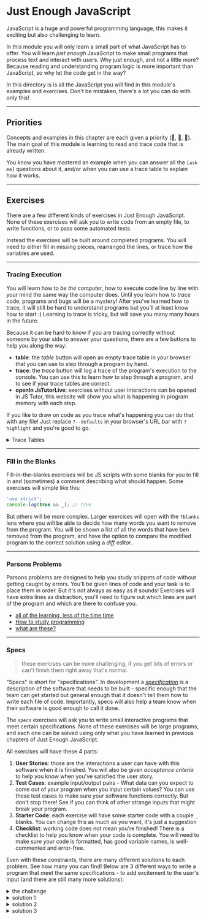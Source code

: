 # Just Enough JavaScript

JavaScript is a huge and powerful programming language, this makes it exciting but also challenging to learn.

In this module you will only learn a small part of what JavaScript has to offer. You will learn _just enough_ JavaScript to make small programs that process text and interact with users. Why just enough, and not a little more? Because reading and understanding program logic is more important than JavaScript, so why let the code get in the way?

In this directory is is all the JavaScript you will find in this module's examples and exercises. Don't be mistaken, there's a lot you can do with only this!

---

## Priorities

Concepts and examples in this chapter are each given a priority (🥚, 🐣, 🐥). The main goal of this module is learning to read and trace code that is already written.

You know you have mastered an example when you can answer all the `[ask me]` questions about it, and/or when you can use a trace table to explain how it works.

---

## Exercises

There are a few different kinds of exercises in Just Enough JavaScript. None of these exercises will ask you to write code from an empty file, to write functions, or to pass some automated tests.

Instead the exercises will be built around completed programs. You will need to either fill in missing pieces, rearranged the lines, or trace how the variables are used.

---

### Tracing Execution

You will learn how to _be the computer_, how to execute code line by line with your mind the same way the computer does. Until you learn how to _trace_ code, programs and bugs will be a mystery! After you've learned how to trace, it will still be hard to understand programs but you'll at least know how to start :) Learning to trace is tricky, but will save you many many hours in the future.

Because it can be hard to know if you are tracing correctly without someone by your side to answer your questions, there are a few buttons to help you along the way:

- **table**: the _table_ button will open an empty trace table in your browser that you can use to step through a program by hand.
- **trace**: the _trace_ button will log a trace of the program's execution to the console. You can use this to learn how to step through a program, and to see if your trace tables are correct.
- **openIn JsTutorLive**: exercises without user interactions can be opened in JS Tutor, this website will show you what is happening in program memory with each step.

If you like to draw on code as you trace what's happening you can do that with any file! Just replace `?--defaults` in your browser's URL bar with `?highlight` and you're good to go.

<details>
<summary>Trace Tables</summary>

Trace tables have been around as long as computer programming (probably). The challenge with a trace table is to run the code in your head, keeping track of all the variables in your program by hand. This is also called a _dry run_ or a _desk check_.

You can write trace tables on paper with a pencil, or you can use the trace tables built into Study Lenses. There are two different types of trace table available in Study Lenses:

1. **steps**: The _steps_ table asks you to be the computer and to go step by step through the program, recording each time a variable is declared, read, or assigned. When you use the steps table you can check your work by pressing `trace` button and comparing your table to the console output.
2. **values**: The _values_ table is the traditional type of trace table. With the _values_ table you only keep track of each time a variable is assigned a new value. You can also check your _values_ table by using the `trace` button but it will take a little more practice

You may find that the **steps** table is more helpful in the beginning when you are first learning. It forces you to pay close attention to each step of program execution.

Later on you may prefer the **values** table because it allows you to look at the bigger picture and see more clearly the _strategy_ (or _algorithm_) of a program.

<details>
<summary>links about <em>values</em> trace tables</summary>
<br>

- videos
  - [TeamComputing](https://www.youtube.com/watch?v=DyeVR1zb7Jo)
  - [Computer Science Tutorials](https://www.youtube.com/watch?v=UbANyxE7pGE)
  - [Chris Mayfield](https://www.youtube.com/watch?v=tJGrie7k97c)
  - [Revise Computer Science](https://www.youtube.com/watch?v=dzYlncc72O0)
  - [5 Minutes to Code: Programming Basics "Trace Tables"](https://www.youtube.com/watch?v=i2qLAVBUERs)
- articles
  - [akxl - Desk Checking](https://www.akxl.org/JavaProgramming1/TraceTables.htm)
  - [101computing](https://www.101computing.net/using-trace-tables/), [online table](https://www.101computing.net/trace-table/)
  - [ibcomputerscience](https://ibcomputerscience.xyz/trace-tables/)
  - [wikipedia](https://en.wikipedia.org/wiki/Trace_table)
  - [bits of bytes](https://www.bitsofbytes.co/trace-tables.html)

</details>

</details>

---

### Fill in the Blanks

Fill-in-the-blanks exercises will be JS scripts with some blanks for you to fill in and (sometimes) a comment describing what should happen. Some exercises will simple like this:

```js
'use strict';
console.log(true && _); // true
```

But others will be more complex. Larger exercises will open with the `?blanks` lens where you will be able to decide how many words you want to remove from the program. You will be shown a list of all the words that have ben removed from the program, and have the option to compare the modified program to the correct solution using a _diff editor_.

---

### Parsons Problems

Parsons problems are designed to help you study snippets of code without getting caught by errors. You'll be given lines of code and your task is to place them in order. But it's not always as easy as it sounds!
Exercises will have extra lines as distraction, you'll need to figure out which lines are part of the program and which are there to confuse you.

- [all of the learning, less of the time time](https://computinged.wordpress.com/2017/11/17/parsons-problems-have-same-learning-gains-as-writing-or-fixing-code-in-less-time-koli-calling-2017-preview)
- [How to study programming](https://medium.com/swlh/how-to-study-computer-programming-parsons-problems-2bfdefabfd86)
- [what are these?](https://georgejmount.com/parsons-problems/)

---

### Specs

> these exercises can be more challenging, if you get lots of errors or can't finish them right away that's normal.

"Specs" is short for "specifications". In development a [_specification_](https://en.wikipedia.org/wiki/Software_requirements_specification#Structure) is a description of the software that needs to be built - specific enough that the team can get started but general enough that it doesn't tell them how to write each file of code. Importantly, specs will also help a team know when their software is good enough to call it done.

The `specs` exercises will ask you to write small interactive programs that meet certain specifications. None of these exercises will be large programs, and each one can be solved using only what you have learned in previous chapters of Just Enough JavaScript.

All exercises will have these 4 parts:

1. **User Stories**: those are the interactions a user can have with this software when it is finished. You will also be given _acceptance criteria_ to help you know when you've satisfied the user story.
2. **Test Cases**: example input/output pairs - What data can you expect to come out of your program when you input certain values? You can use these test cases to make sure your software functions correctly. But don't stop there! See if you can think of other strange inputs that might break your program.
3. **Starter Code**: each exercise will have some starter code with a couple `_` blanks. You can change this as much as you want, it's just a suggestion
4. **Checklist**: working code does not mean you're finished! There is a checklist to help you know when your code is complete. You will need to make sure your code is formatted, has good variable names, is well-commented and error-free.

Even with these constraints, there are many different solutions to each problem. See how many you can find! Below are 3 different ways to write a program that meet the same specifications - to add excitement to the user's input (and there are still many more solutions):

<details>
<summary>the challenge</summary>

```js
'use strict';
/*
  1. ===== the user story =====

  a user can provide any input to a prompt
    - given the input is null, the program is sad
    - given the input is not null, the program is excited

  2. ===== the test cases =====

  test cases:
    the user cancels:
      null -> ':('
    any input is exciting:
      '' -> '!'
      'hi' -> 'hi!'
      'javascript' -> 'javascript!'
*/

// 3.  ===== the starter code =====

console.log('--- begin program ---');

// --- gather user input ---
let input = prompt(_);
console.log('input:', input);

// --- declare initial output ---
let output = _;

// --- create final output ---

// --- alert the result ---
console.log('output:', output);
alert(output);

console.log('--- end program ---');

/*
  4. ===== the checklist =====

  checklist:
    [ ] the code is formatted
    [ ] variable names are clear and helpful
    [ ] each line of code is explained in a comment above that line
      - use full sentences and correct JS vocabulary
    [ ] the program runs
    [ ] the program has no errors
    [ ] all of the test cases work
    [ ] you tested strange inputs that could break your program (edge cases)
*/
```

</details>

<details>
<summary>solution 1</summary>

```js
'use strict';
/*
  a user can provide any input to a prompt
    - given the input is null, the program is sad
    - given the input is not null, the program is excited

  test cases:
    the user cancels:
      null -> ':('
    any input is exciting:
      '' -> '!'
      'hi' -> 'hi!'
      'javascript' -> 'javascript!'
*/

console.log('--- begin program ---');

// --- gather user input ---
// maybe not the most clear instructions, but it's good enough for now
let input = prompt('if you cancel i will be sad. otherwise i will be excited.');
console.log('input:', input);

// --- declare initial output ---
// declaring output to an empty string
//  it will be assigned the correct value in a conditional later on
let output = '';

// --- create final output ---
// input will only be null if the user canceled
if (input === null) {
  // assign the sad output value because the user canceled
  output = ':(';
} else {
  // this is the path for any input that is not from the user canceling
  //  since the user didn't cancel, i assigned added some excitement
  output = input + '!';
}

// --- alert the result ---
console.log('output:', output);
alert(output);

console.log('--- end program ---');

/*
  checklist:
    [x] the code is formatted
    [x] variable names are clear and helpful
    [x] each line of code is explained in a comment above that line
      - use full sentences and correct JS vocabulary
    [x] the program runs
    [x] the program has no errors
    [x] all of the test cases work
    [x] you tested strange inputs that could break your program (edge cases)
*/
```

</details>

<details>
<summary>solution 2</summary>

```js
'use strict';
/*
  a user can provide any input to a prompt
    - given the input is null, the program is sad
    - given the input is not null, the program is excited

  test cases:
    the user cancels:
      null -> ':('
    any input is exciting:
      '' -> '!'
      'hi' -> 'hi!'
      'javascript' -> 'javascript!'
*/

console.log('--- begin program ---');

// --- gather user input ---
// maybe not the most clear instructions, but it's good enough for now
let input = prompt('give me something to be excited about:');
console.log('input:', input);

// --- declare initial output ---
// initialized the output to the sad output, assuming the user canceled
//  if they didn't cancel, the program will later reassign the correct value
let output = ':(';

// --- create final output ---
// check if the user inputted a string value
if (input !== null) {
  // if they did not cancel, be excited about their input
  output = input + '!';
}

// --- alert the result ---
console.log('output:', output);
alert(output);

console.log('--- end program ---');

/*
  checklist:
    [x] the code is formatted
    [x] variable names are clear and helpful
    [x] each line of code is explained in a comment above that line
      - use full sentences and correct JS vocabulary
    [x] the program runs
    [x] the program has no errors
    [x] all of the test cases work
    [x] you tested strange inputs that could break your program (edge cases)
*/
```

</details>

<details>
<summary>solution 3</summary>

```js
'use strict';
/*
  a user can provide any input to a prompt
    - given the input is null, the program is sad
    - given the input is not null, the program is excited

  test cases:
    the user cancels:
      null -> ':('
    any input is exciting:
      '' -> '!'
      'hi' -> 'hi!'
      'javascript' -> 'javascript!'
*/

console.log('--- begin program ---');

// --- gather user input ---
// maybe not the most clear instructions, but it's good enough for now
let input = prompt('give me something to be excited about:');
console.log('input:', input);

// --- declare initial output ---
// initialize the output to be excited, assuming the user didn't cancel
//  if they did cancel, the program will later reassign the correct value
let output = input + '!';

// --- create final output ---
// check if the user actually canceled
if (input === null) {
  // if they did cancel, be sad
  output = ':(';
}

// --- alert the result ---
console.log('output:', output);
alert(output);

console.log('--- end program ---');

/*
  checklist:
    [x] the code is formatted
    [x] variable names are clear and helpful
    [x] each line of code is explained in a comment above that line
      - use full sentences and correct JS vocabulary
    [x] the program runs
    [x] the program has no errors
    [x] all of the test cases work
    [x] you tested strange inputs that could break your program (edge cases)
*/
```

</details>
